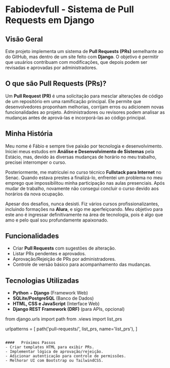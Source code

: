 # Fabiodevfull - Sistema de Pull Requests em Django

## Visão Geral
Este projeto implementa um sistema de **Pull Requests (PRs)** semelhante ao do GitHub, mas dentro de um site feito com **Django**. O objetivo é permitir que usuários contribuam com modificações, que depois podem ser revisadas e aprovadas por administradores.

## O que são Pull Requests (PRs)?
Um **Pull Request (PR)** é uma solicitação para mesclar alterações de código de um repositório em uma ramificação principal. Ele permite que desenvolvedores proponham melhorias, corrijam erros ou adicionem novas funcionalidades ao projeto. Administradores ou revisores podem analisar as mudanças antes de aprová-las e incorporá-las ao código principal.

## Minha História
Meu nome é Fábio e sempre tive paixão por tecnologia e desenvolvimento. Iniciei meus estudos em **Análise e Desenvolvimento de Sistemas** pela Estácio, mas, devido às diversas mudanças de horário no meu trabalho, precisei interromper o curso.

Posteriormente, me matriculei no curso técnico **Fullstack para Internet** no Senac. Quando estava prestes a finalizá-lo, enfrentei um problema no meu emprego que impossibilitou minha participação nas aulas presenciais. Após mudar de trabalho, novamente não consegui concluir o curso devido aos horários da nova ocupação.

Apesar dos desafios, nunca desisti. Fiz vários cursos profissionalizantes, incluindo formações na **Alura**, e sigo me aperfeiçoando. Meu objetivo para este ano é ingressar definitivamente na área de tecnologia, pois é algo que amo e pelo qual sou profundamente apaixonado.

## Funcionalidades
- Criar **Pull Requests** com sugestões de alteração.
- Listar PRs pendentes e aprovados.
- Aprovação/Rejeição de PRs por administradores.
- Controle de versão básico para acompanhamento das mudanças.

## Tecnologias Utilizadas
- **Python** + **Django** (Framework Web)
- **SQLite/PostgreSQL** (Banco de Dados)
- **HTML, CSS e JavaScript** (Interface Web)
- **Django REST Framework (DRF)** (para APIs, opcional)


from django.urls import path
from .views import list_prs

urlpatterns = [
    path('pull-requests/', list_prs, name='list_prs'),
]
```

####   Próximos Passos
- Criar templates HTML para exibir PRs.
- Implementar lógica de aprovação/rejeição.
- Adicionar autenticação para controle de permissões.
- Melhorar UI com Bootstrap ou TailwindCSS.



